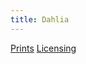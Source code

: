 ```yaml
---
title: Dahlia
---
```

[Prints](https://pixels.com/featured/dahlia-brady-lane.html)
[Licensing](https://licensing.pixels.com/featured/dahlia-brady-lane.html)